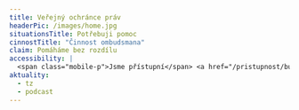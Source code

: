 ```yaml
---
title: Veřejný ochránce práv
headerPic: /images/home.jpg
situationsTitle: Potřebuji pomoc
cinnostTitle: "Činnost ombudsmana"
claim: Pomáháme bez rozdílu
accessibility: |
  <span class="mobile-p">Jsme přístupní</span> <a href="/pristupnost/budova/" class="movement">lidem s pohybovým znevýhodněním,</a> <a href="/pristupnost/" class="seeing">lidem se zrakovým znevýhodněním,</a> <a href="/pristupnost/" class="hearing">lidem se sluchovým znevýhodněním,</a> <span class="mobile-p">i lidem s jinými <a href="/pristupnost/">speciálními potřebami.</a>
aktuality:
  - tz
  - podcast
---
```

